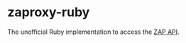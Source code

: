# zaproxy-ruby

The unofficial Ruby implementation to access the [ZAP API](https://www.zaproxy.org/docs/api/#introduction).